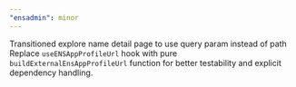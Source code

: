 ```yaml
---
"ensadmin": minor
---
```


Transitioned explore name detail page to use query param instead of path
Replace `useENSAppProfileUrl` hook with pure `buildExternalEnsAppProfileUrl` function for better testability and explicit dependency handling.
